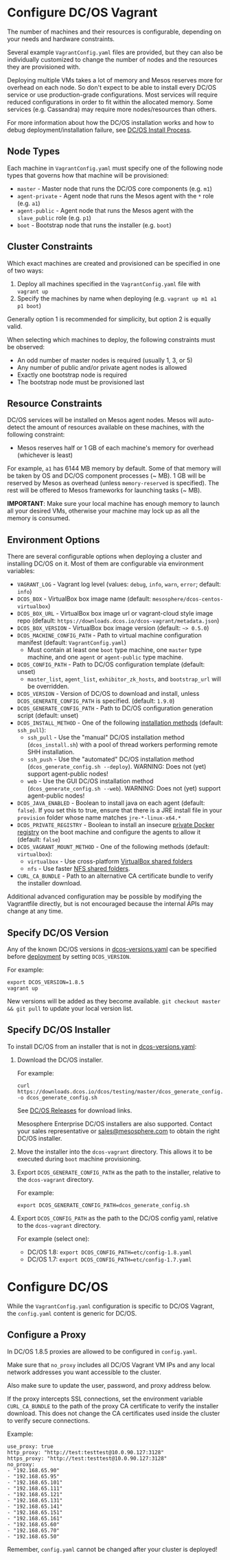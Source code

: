 # Configure DC/OS Vagrant

The number of machines and their resources is configurable, depending on your needs and hardware constraints.

Several example `VagrantConfig.yaml` files are provided, but they can also be individually customized to change the number of nodes and the resources they are provisioned with.

Deploying multiple VMs takes a lot of memory and Mesos reserves more for overhead on each node. So don't expect to be able to install every DC/OS service or use production-grade configurations. Most services will require reduced configurations in order to fit within the allocated memory. Some services (e.g. Cassandra) may require more nodes/resources than others.

For more information about how the DC/OS installation works and how to debug deployment/installation failure, see [DC/OS Install Process](/docs/dcos-install-process.md).

## Node Types

Each machine in `VagrantConfig.yaml` must specify one of the following node types that governs how that machine will be provisioned:

- `master` - Master node that runs the DC/OS core components (e.g. `m1`)
- `agent-private` - Agent node that runs the Mesos agent with the `*` role (e.g. `a1`)
- `agent-public` - Agent node that runs the Mesos agent with the `slave_public` role (e.g. `p1`)
- `boot` - Bootstrap node that runs the installer (e.g. `boot`)

## Cluster Constraints

Which exact machines are created and provisioned can be specified in one of two ways:

1. Deploy all machines specified in the `VagrantConfig.yaml` file with `vagrant up`
1. Specify the machines by name when deploying (e.g. `vagrant up m1 a1 p1 boot`)

Generally option 1 is recommended for simplicity, but option 2 is equally valid.

When selecting which machines to deploy, the following constraints must be observed:

- An odd number of master nodes is required (usually 1, 3, or 5)
- Any number of public and/or private agent nodes is allowed
- Exactly one bootstrap node is required
- The bootstrap node must be provisioned last

## Resource Constraints

DC/OS services will be installed on Mesos agent nodes. Mesos will auto-detect the amount of resources available on these machines, with the following constraint:

- Mesos reserves half or 1 GB of each machine's memory for overhead (whichever is least)

For example, `a1` has 6144 MB memory by default. Some of that memory will be taken by OS and DC/OS component processes (~ MB). 1 GB will be reserved by Mesos as overhead (unless `memory-reserved` is specified). The rest will be offered to Mesos frameworks for launching tasks (~ MB).

**IMPORTANT**: Make sure your local machine has enough memory to launch all your desired VMs, otherwise your machine may lock up as all the memory is consumed.


## Environment Options

There are several configurable options when deploying a cluster and installing DC/OS on it. Most of them are configurable via environment variables:

- `VAGRANT_LOG` - Vagrant log level (values: `debug`, `info`, `warn`, `error`; default: `info`)
- `DCOS_BOX` - VirtualBox box image name (default: `mesosphere/dcos-centos-virtualbox`)
- `DCOS_BOX_URL` - VirtualBox box image url or vagrant-cloud style image repo (default: `https://downloads.dcos.io/dcos-vagrant/metadata.json`)
- `DCOS_BOX_VERSION` - VirtualBox box image version (default: `~> 0.5.0`)
- `DCOS_MACHINE_CONFIG_PATH` - Path to virtual machine configuration manifest (default: `VagrantConfig.yaml`)
    - Must contain at least one `boot` type machine, one `master` type machine, and one `agent` or `agent-public` type machine.
- `DCOS_CONFIG_PATH` - Path to DC/OS configuration template (default: unset)
    - `master_list`, `agent_list`, `exhibitor_zk_hosts`, and `bootstrap_url` will be overridden.
- `DCOS_VERSION` - Version of DC/OS to download and install, unless `DCOS_GENERATE_CONFIG_PATH` is specified. (default: `1.9.0`)
- `DCOS_GENERATE_CONFIG_PATH` - Path to DC/OS configuration generation script (default: unset)
- `DCOS_INSTALL_METHOD` - One of the following [installation methods](/docs/alternate-install-methods.md) (default: `ssh_pull`):
    - `ssh_pull` - Use the "manual" DC/OS installation method (`dcos_install.sh`) with a pool of thread workers performing remote SHH installation.
    - `ssh_push` - Use the "automated" DC/OS installation method (`dcos_generate_config.sh --deploy`). WARNING: Does not (yet) support agent-public nodes!
    - `web` - Use the GUI DC/OS installation method (`dcos_generate_config.sh --web`). WARNING: Does not (yet) support agent-public nodes!
- `DCOS_JAVA_ENABLED` - Boolean to install java on each agent (default: `false`).  If you set this to true, ensure that there is a JRE install file in your `provision` folder whose name matches `jre-*-linux-x64.*`
- `DCOS_PRIVATE_REGISTRY` - Boolean to install an insecure [private Docker registry](/examples/private-registry.md) on the boot machine and configure the agents to allow it (default: `false`)
- `DCOS_VAGRANT_MOUNT_METHOD` - One of the following methods (default: `virtualbox`):
    - `virtualbox` - Use cross-platform [VirtualBox shared folders](https://www.vagrantup.com/docs/synced-folders/virtualbox.html)
    - `nfs` - Use faster [NFS shared folders](https://www.vagrantup.com/docs/synced-folders/nfs.html).
- `CURL_CA_BUNDLE` - Path to an alternative CA certificate bundle to verify the installer download.

Additional advanced configuration may be possible by modifying the Vagrantfile directly, but is not encouraged because the internal APIs may change at any time.

## Specify DC/OS Version

Any of the known DC/OS versions in [dcos-versions.yaml](/dcos-versions.yaml) can be specified before [deployment](/docs/deploy.md#deploy) by setting `DCOS_VERSION`.

For example:

```
export DCOS_VERSION=1.8.5
vagrant up
```

New versions will be added as they become available. `git checkout master && git pull` to update your local version list.

## Specify DC/OS Installer

To install DC/OS from an installer that is not in [dcos-versions.yaml](/dcos-versions.yaml):

1. Download the DC/OS installer.

    For example:

    ```
    curl https://downloads.dcos.io/dcos/testing/master/dcos_generate_config.sh -o dcos_generate_config.sh
    ```

    See [DC/OS Releases](https://dcos.io/releases/) for download links.

    Mesosphere Enterprise DC/OS installers are also supported. Contact your sales representative or <sales@mesosphere.com> to obtain the right DC/OS installer.

1. Move the installer into the `dcos-vagrant` directory. This allows it to be executed during `boot` machine provisioning.

1. Export `DCOS_GENERATE_CONFIG_PATH` as the path to the installer, relative to the `dcos-vagrant` directory.

    For example:

    ```
    export DCOS_GENERATE_CONFIG_PATH=dcos_generate_config.sh
    ```

1. Export `DCOS_CONFIG_PATH` as the path to the DC/OS config yaml, relative to the `dcos-vagrant` directory.

    For example (select one):

    - DC/OS 1.8: `export DCOS_CONFIG_PATH=etc/config-1.8.yaml`
    - DC/OS 1.7: `export DCOS_CONFIG_PATH=etc/config-1.7.yaml`


# Configure DC/OS

While the `VagrantConfig.yaml` configuration is specific to DC/OS Vagrant, the `config.yaml` content is generic for DC/OS.

## Configure a Proxy

In DC/OS 1.8.5 proxies are allowed to be configured in `config.yaml`.

Make sure that `no_proxy` includes all DC/OS Vagrant VM IPs and any local network addresses you want accessible to the cluster.

Also make sure to update the user, password, and proxy address below.

If the proxy intercepts SSL connections, set the environment variable `CURL_CA_BUNDLE` to the path of the proxy CA certificate to verify the installer download.
This does not change the CA certificates used inside the cluster to verify secure connections.

Example:

```
use_proxy: true
http_proxy: "http://test:testtest@10.0.90.127:3128"
https_proxy: "http://test:testtest@10.0.90.127:3128"
no_proxy:
- "192.168.65.90"
- "192.168.65.95"
- "192.168.65.101"
- "192.168.65.111"
- "192.168.65.121"
- "192.168.65.131"
- "192.168.65.141"
- "192.168.65.151"
- "192.168.65.161"
- "192.168.65.60"
- "192.168.65.70"
- "192.168.65.50"
```

Remember, `config.yaml` cannot be changed after your cluster is deployed!
